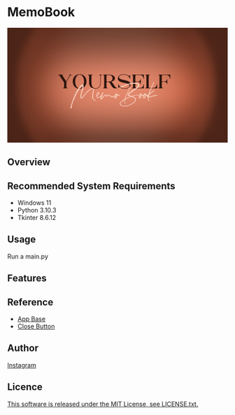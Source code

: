 # MemoBook

![png](https://github.com/YYUTY/MemoBook/blob/master/Setting/Texture/Picture/start.png)

## Overview

## Recommended System Requirements
- Windows 11
- Python 3.10.3
- Tkinter 8.6.12

## Usage
Run a main.py

## Features

## Reference
- [App Base](https://qiita.com/TANAKA-V/items/57f88d6c1ab6450faf4f)
- [Close Button](https://stackoverflow.com/questions/39458337/is-there-a-way-to-add-close-buttons-to-tabs-in-tkinter-ttk-notebook)
## Author

[Instagram](https://www.instagram.com/yatsuha_sd/)

## Licence

[This software is released under the MIT License, see LICENSE.txt.](https://github.com/YYUTY/MemoBook/blob/master/LICENSE.txt)
